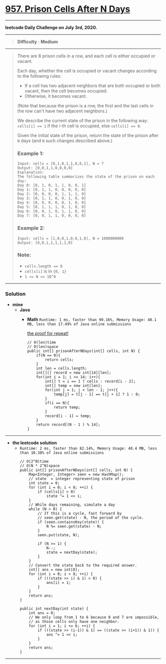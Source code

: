 # [957. Prison Cells After N Days](https://leetcode.com/problems/prison-cells-after-n-days/)


---

**leetcode Daily Challenge on July 3rd, 2020.**

---

> **Difficulty** : **Medium**

---

> There are 8 prison cells in a row, and each cell is either occupied or vacant.
>
> Each day, whether the cell is occupied or vacant changes according to the following rules:
> * If a cell has two adjacent neighbors that are both occupied or both vacant, then the cell becomes occupied.
> * Otherwise, it becomes vacant.
>
>
> (Note that because the prison is a row, the first and the last cells in the row can't have two adjacent neighbors.)
>
> We describe the current state of the prison in the following way: `cells[i] == 1` if the i-th cell is occupied, else `cells[i] == 0`.
>
> Given the initial state of the prison, return the state of the prison after `N` days (and `N` such changes described above.)
>
>
>
> ### Example 1:
> ```
> Input: cells = [0,1,0,1,1,0,0,1], N = 7
> Output: [0,0,1,1,0,0,0,0]
> Explanation:
> The following table summarizes the state of the prison on each day:
> Day 0: [0, 1, 0, 1, 1, 0, 0, 1]
> Day 1: [0, 1, 1, 0, 0, 0, 0, 0]
> Day 2: [0, 0, 0, 0, 1, 1, 1, 0]
> Day 3: [0, 1, 1, 0, 0, 1, 0, 0]
> Day 4: [0, 0, 0, 0, 0, 1, 0, 0]
> Day 5: [0, 1, 1, 1, 0, 1, 0, 0]
> Day 6: [0, 0, 1, 0, 1, 1, 0, 0]
> Day 7: [0, 0, 1, 1, 0, 0, 0, 0]
> ```
>
>
> ### Example 2:
> ```
> Input: cells = [1,0,0,1,0,0,1,0], N = 1000000000
> Output: [0,0,1,1,1,1,1,0]
> ```
>
> ### Note:
> * `cells.length == 8`
> * `cells[i]` is in `{0, 1}`
> * `1 <= N <= 10^9`

---

### Solution
* **mine**
  * **Java**
    * **Math** `Runtime: 1 ms, faster than 99.16%, Memory Usage: 40.1 MB, less than 17.49% of Java online submissions`
    
      [the proof for repeat!](https://leetcode-cn.com/problems/prison-cells-after-n-days/solution/14shi-xun-huan-de-zheng-ming-by-lycheex/)
    
      ```
      // O(len)time
      // O(len)space
      public int[] prisonAfterNDays(int[] cells, int N) {
          if(N == 0){
              return cells;
          }
          int len = cells.length;
          int[][] record = new int[14][len];
          for(int i = 1; i <= 14; i++){
              int[] t = i == 1 ? cells : record[i - 2];
              int[] temp = new int[len];
              for(int j = 1; j < len - 1; j++){
                  temp[j] = t[j - 1] == t[j + 1] ? 1 : 0;
              }
              if(i == N){
                  return temp;
              }
              record[i - 1] = temp;
          }
          return record[(N - 1 ) % 14];
      }
      ```
  
  
---


* **the leetcode solution**
  * `Runtime: 2 ms, faster than 82.14%, Memory Usage: 40.4 MB, less than 10.38% of Java online submissions `
    ```
    // O(2^N)time
    // O(N * 2^N)space
    public int[] prisonAfterNDays(int[] cells, int N) {
        Map<Integer, Integer> seen = new HashMap();
        // state  = integer representing state of prison
        int state = 0;
        for (int i = 0; i < 8; ++i) {
            if (cells[i] > 0)
                state ^= 1 << i;
        }
        // While days remaining, simulate a day
        while (N > 0) {
            // If this is a cycle, fast forward by
            // seen.get(state) - N, the period of the cycle.
            if (seen.containsKey(state)) {
                N %= seen.get(state) - N;
            }
            seen.put(state, N);

            if (N >= 1) {
                N--;
                state = nextDay(state);
            }
        }
        // Convert the state back to the required answer.
        int[] ans = new int[8];
        for (int i = 0; i < 8; ++i) {
            if (((state >> i) & 1) > 0) {
                ans[i] = 1;
            }
        }
        return ans;
    }

    public int nextDay(int state) {
        int ans = 0;
        // We only loop from 1 to 6 because 0 and 7 are impossible,
        // as those cells only have one neighbor.
        for (int i = 1; i <= 6; ++i) {
            if (((state >> (i-1)) & 1) == ((state >> (i+1)) & 1)) {
                ans ^= 1 << i;
            }
        }
        return ans;
    }
    ```


---

